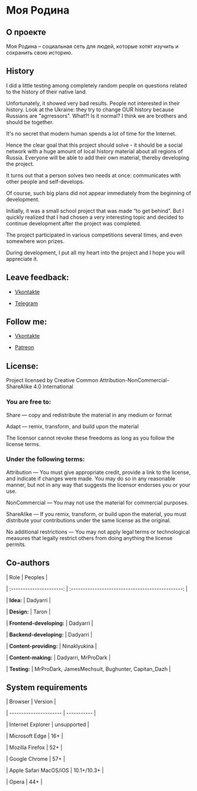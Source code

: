 # Моя Родина



## О проекте



Моя Родина – социальная сеть для людей, которые хотят изучить и сохранить свою историю.



## History

I did a little testing among completely random people on questions related to the history of their native land.

Unfortunately, it showed very bad results. People not interested in their history. Look at the Ukraine: they try to change OUR history because Russians are "agrressors". What?! Is it normal? I think we are brothers and should be together.



It's no secret that modern human spends a lot of time for the Internet.

Hence the clear goal that this project should solve - it should be a social network with a huge amount of local history material about all regions of Russia. Everyone will be able to add their own material, thereby developing the project.

It turns out that a person solves two needs at once: communicates with other people and self-develops.



Of course, such big plans did not appear immediately from the beginning of development.

Initially, it was a small school project that was made “to get behind”. But I quickly realized that I had chosen a very interesting topic and decided to continue development after the project was completed.



The project participated in various competitions several times, and even somewhere won prizes.



During development, I put all my heart into the project and I hope you will appreciate it.



## Leave feedback:



- [Vkontakte](https://vk.com/dadyarri)

- [Telegram](https://tele.click/dadyarri)



## Follow me:



- [Vkontakte](https://vk.com/iandmymotherland)

- [Patreon](https://patreon.com/motherland)



## License:



Project licensed by Creative Common Attribution-NonCommercial-ShareAlike 4.0 International



### You are free to:



Share — copy and redistribute the material in any medium or format



Adapt — remix, transform, and build upon the material



The licensor cannot revoke these freedoms as long as you follow the license terms.



### Under the following terms:



Attribution — You must give appropriate credit, provide a link to the license, and indicate if changes were made. You may do so in any reasonable manner, but not in any way that suggests the licensor endorses you or your use.



NonCommercial — You may not use the material for commercial purposes.



ShareAlike — If you remix, transform, or build upon the material, you must distribute your contributions under the same license as the original.



No additional restrictions — You may not apply legal terms or technological measures that legally restrict others from doing anything the license permits.



## Co-authors

|           Role           |                      Peoples                      |

| :----------------------: | :-----------------------------------------------: |

|        **Idea:**         |                     Dadyarri                      |

|       **Design:**        |                       Taron                       |

| **Frontend-developing:** |                     Dadyarri                      |

| **Backend-developing:**  |                     Dadyarri                      |

|  **Content-providing:**  |                   Ninaklyukina                    |

|   **Content-making:**    |                Dadyarri, MrProDark                |

|       **Testing:**       | MrProDark, JamesMechsuit, Bughunter, Capitan_Dazh |



## System requirements

| Browser                | Version     |

| ---------------------- | ----------- |

| Internet Explorer      | unsupported |

| Microsoft Edge         | 16+         |

| Mozilla Firefox        | 52+         |

| Google Chrome          | 57+         |

| Apple Safari MacOS/iOS | 10.1+/10.3+ |

| Opera                  | 44+         |
